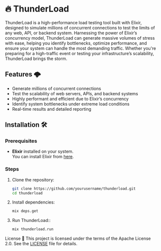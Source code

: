 # 🔥 ThunderLoad
ThunderLoad is a high-performance load testing tool built with Elixir, designed to simulate millions of concurrent connections to test the limits of any web, API, or backend system. Harnessing the power of Elixir’s concurrency model, ThunderLoad can generate massive volumes of stress with ease, helping you identify bottlenecks, optimize performance, and ensure your system can handle the most demanding traffic. Whether you're preparing for a high-traffic event or testing your infrastructure’s scalability, ThunderLoad brings the storm.

## Features 🌩️
- Generate millions of concurrent connections
- Test the scalability of web servers, APIs, and backend systems
- Highly performant and efficient due to Elixir’s concurrency
- Identify system bottlenecks under extreme load conditions
- Real-time results and detailed reporting

## Installation 🛠️

### Prerequisites
- **Elixir** installed on your system.  
  You can install Elixir from [here](https://elixir-lang.org/install.html).

### Steps
1. Clone the repository:
   ```bash
   git clone https://github.com/yourusername/thunderload.git
   cd thunderload
   
2. Install dependencies:
   ```bash
   mix deps.get

3. Run ThunderLoad::
   ```bash
   mix thunderload.run

License 📜
This project is licensed under the terms of the Apache License 2.0. See the [LICENSE](./LICENSE) file for details.

